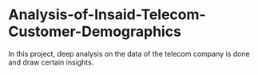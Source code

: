 # Analysis-of-Insaid-Telecom-Customer-Demographics
In this project, deep analysis on the data of the telecom company is done and draw certain insights.
